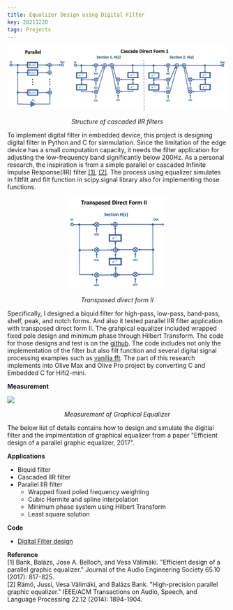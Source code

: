 ```yaml
---
title: Equalizer Design using Digital Filter
key: 20211220
tags: Projects
---
```


<p>
    <img src="/assets/images/project/cascade-parellel-iir.png"> 
    <p align="center">
    <em> Structure of cascaded IIR filters </em>
    </p>
</p>

To implement digital filter in embedded device, this project is designing digital filter in Python and C for simmulation. Since the limitation of the edge device has a small computation capacity, it needs the filter application for adjusting the low-frequency band significantly below 200Hz. As a personal research, the inspiration is from a simple parallel or cascaded Infinite Impulse Response(IIR) filter <a href="https://www.aes.org/e-lib/browse.cfm?elib=19355">[1]</a>, <a href="https://ieeexplore.ieee.org/abstract/document/6891289/">[2]</a>. The process using equalizer simulates in filtfilt and filt function in scipy.signal library also for implementing those functions.
<br>

<!-- {% include image.html 
url="/assets/images/project/cascade-parellel-iir.png" 
custom__conf="projects__img__center"
%} -->

<p>
    <p align="center">
        <img src="/assets/images/project/transposed-direct-form-II.png" width="45%" height="45%"> 
    </p>
    <p align="center">
    <em> Transposed direct form II </em>
    </p>
</p>

Specifically, I designed a biquid filter for high-pass, low-pass, band-pass, shelf, peak, and notch forms. And also it tested parallel IIR filter application with transposed direct form II. The grahpical equalizer included wrapped fixed pole design and minimum phase through Hilbert Transform. The code for those designs and test is on the <a href="https://github.com/ooshyun/FilterDesign">github</a>. The code includes not only the implementation of the filter but also filt function and several digital signal processing examples such as <a href="https://github.com/ooshyun/FilterDesign/tree/master/study/fft_scratch">vanilia fft</a>. The part of this research implements into Olive Max and Olive Pro project by converting C and Embedded C for Hifi2-mini.

**Measurement**
<!-- {% include image.html 
url="/assets/images/project/graphical-eq.png" 
custom__conf="projects__img__center"
%} -->
<p>
    <img src="/assets/images/project/graphical-eq.png"> 
    <p align="center">
    <em> Measurement of Graphical Equalizer </em>
    </p>
</p>

The below list of details contains how to design and simulate the digitial filter and the implmentation of graphical equalizer from a paper "Efficient design of a parallel graphic equalizer, 2017".

**Applications**
- Biquid filter
- Cascaded IIR filter
- Parallel IIR filter
    - Wrapped fixed poled frequency weighting
    - Cubic Hermite and spline interpolation
    - Minimum phase system using Hilbert Transform
    - Least square solution

**Code**
- <a href="https://github.com/ooshyun/FilterDesign">Digital Filter design</a>


**Reference** <br>
[1] Bank, Balázs, Jose A. Belloch, and Vesa Välimäki. "Efficient design of a parallel graphic equalizer." Journal of the Audio Engineering Society 65.10 (2017): 817-825.<br>
[2] Rämö, Jussi, Vesa Välimäki, and Balázs Bank. "High-precision parallel graphic equalizer." IEEE/ACM Transactions on Audio, Speech, and Language Processing 22.12 (2014): 1894-1904.<br>